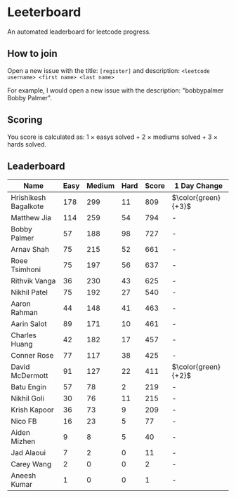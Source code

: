 # Leeterboard

An automated leaderboard for leetcode progress.

## How to join

Open a new issue with the title: `[register]` and description:
`<leetcode username> <first name> <last name>`

For example, I would open a new issue with the description: "bobbypalmer Bobby Palmer".

## Scoring

You score is calculated as:
1 $\times$ easys solved + 2 $\times$ mediums solved + 3 $\times$ hards solved.

## Leaderboard
| Name | Easy | Medium | Hard | Score | 1 Day Change |
| --- | --- | --- | --- | --- | --- |
| Hrishikesh Bagalkote | 178 | 299 | 11 | 809 | $\color{green}{+3}$ |
| Matthew Jia | 114 | 259 | 54 | 794 | - |
| Bobby Palmer | 57 | 188 | 98 | 727 | - |
| Arnav Shah | 75 | 215 | 52 | 661 | - |
| Roee Tsimhoni | 75 | 197 | 56 | 637 | - |
| Rithvik Vanga | 36 | 230 | 43 | 625 | - |
| Nikhil Patel | 75 | 192 | 27 | 540 | - |
| Aaron Rahman | 44 | 148 | 41 | 463 | - |
| Aarin Salot | 89 | 171 | 10 | 461 | - |
| Charles Huang | 42 | 182 | 17 | 457 | - |
| Conner Rose | 77 | 117 | 38 | 425 | - |
| David McDermott | 91 | 127 | 22 | 411 | $\color{green}{+2}$ |
| Batu Engin | 57 | 78 | 2 | 219 | - |
| Nikhil Goli | 30 | 76 | 11 | 215 | - |
| Krish Kapoor | 36 | 73 | 9 | 209 | - |
| Nico FB | 16 | 23 | 5 | 77 | - |
| Aiden Mizhen | 9 | 8 | 5 | 40 | - |
| Jad Alaoui | 7 | 2 | 0 | 11 | - |
| Carey Wang | 2 | 0 | 0 | 2 | - |
| Aneesh Kumar | 1 | 0 | 0 | 1 | - |
